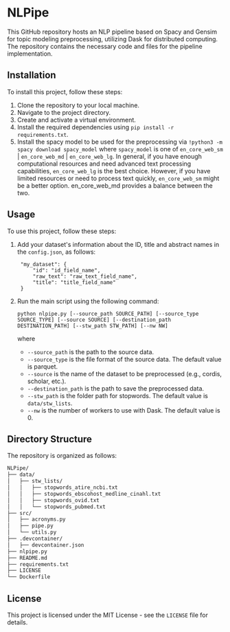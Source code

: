 # NLPipe
This GitHub repository hosts an NLP pipeline based on Spacy and Gensim for topic modeling preprocessing, utilizing Dask for distributed computing. The repository contains the necessary code and files for the pipeline implementation.

## Installation

To install this project, follow these steps:

1. Clone the repository to your local machine.
2. Navigate to the project directory.
3. Create and activate a virtual environment.
4. Install the required dependencies using `pip install -r requirements.txt`.
5. Install the spacy model to be used for the preprocessing via `!python3 -m spacy download spacy_model` where `spacy_model` is one of `en_core_web_sm` | `en_core_web_md` | `en_core_web_lg`. 
In general, if you have enough computational resources and need advanced text processing capabilities, `en_core_web_lg` is the best choice. However, if you have limited resources or need to process text quickly, `en_core_web_sm` might be a better option. en_core_web_md provides a balance between the two.

## Usage
To use this project, follow these steps:

1. Add your dataset's information about the ID, title and abstract names in the `config.json`, as follows:

   ```
    "my_dataset": {
        "id": "id_field_name",
        "raw_text": "raw_text_field_name",
        "title": "title_field_name"
    }
    ```
2. Run the main script using the following command:

    ```
    python nlpipe.py [--source_path SOURCE_PATH] [--source_type SOURCE_TYPE] [--source SOURCE] [--destination_path DESTINATION_PATH] [--stw_path STW_PATH] [--nw NW]
    ```
    where 
    * `--source_path` is the path to the source data.
    * `--source_type` is the file format of the source data. The default value is parquet.
    * `--source` is the name of the dataset to be preprocessed (e.g., cordis, scholar, etc.).
    * `--destination_path` is the path to save the preprocessed data.
    * `--stw_path` is the folder path for stopwords. The default value is `data/stw_lists`.
    * `--nw` is the number of workers to use with Dask. The default value is 0.

## Directory Structure

The repository is organized as follows:

```bash
NLPipe/
├── data/
│   ├── stw_lists/
│   │   ├── stopwords_atire_ncbi.txt
│   │   ├── stopwords_ebscohost_medline_cinahl.txt
│   │   ├── stopwords_ovid.txt   
│   │   └── stopwords_pubmed.txt
├── src/
│   ├── acronyms.py
│   ├── pipe.py
│   └── utils.py
├── .devcontainer/
│   ├── devcontainer.json
├── nlpipe.py
├── README.md
├── requirements.txt
├── LICENSE
└── Dockerfile
```

## License

This project is licensed under the MIT License - see the `LICENSE` file for details.
